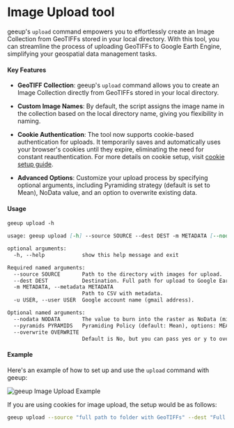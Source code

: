 # Image Upload tool

geeup's `upload` command empowers you to effortlessly create an Image Collection from GeoTIFFs stored in your local directory. With this tool, you can streamline the process of uploading GeoTIFFs to Google Earth Engine, simplifying your geospatial data management tasks.

#### Key Features

- **GeoTIFF Collection**: geeup's `upload` command allows you to create an Image Collection directly from GeoTIFFs stored in your local directory.

- **Custom Image Names**: By default, the script assigns the image name in the collection based on the local directory name, giving you flexibility in naming.

- **Cookie Authentication**: The tool now supports cookie-based authentication for uploads. It temporarily saves and automatically uses your browser's cookies until they expire, eliminating the need for constant reauthentication. For more details on cookie setup, visit [cookie setup guide](https://samapriya.github.io/geeup/projects/cookies_setup/).

- **Advanced Options**: Customize your upload process by specifying optional arguments, including Pyramiding strategy (default is set to Mean), NoData value, and an option to overwrite existing data.

#### Usage

```markdown
geeup upload -h

usage: geeup upload [-h] --source SOURCE --dest DEST -m METADATA [--nodata NODATA] [--pyramids PYRAMIDS] [--overwrite OVERWRITE] [-u USER]

optional arguments:
  -h, --help            show this help message and exit

Required named arguments:
  --source SOURCE       Path to the directory with images for upload.
  --dest DEST           Destination. Full path for upload to Google Earth Engine image collection, e.g., users/pinkiepie/myponycollection
  -m METADATA, --metadata METADATA
                        Path to CSV with metadata.
  -u USER, --user USER  Google account name (gmail address).

Optional named arguments:
  --nodata NODATA       The value to burn into the raster as NoData (missing data).
  --pyramids PYRAMIDS   Pyramiding Policy (default: Mean), options: MEAN, MODE, MIN, MAX, SAMPLE.
  --overwrite OVERWRITE
                        Default is No, but you can pass yes or y to overwrite existing data.
```

#### Example

Here's an example of how to set up and use the `upload` command with geeup:

![geeup Image Upload Example](https://user-images.githubusercontent.com/6677629/147895638-3d542ea5-2c72-43b7-8052-c5edef0ab717.gif)

If you are using cookies for image upload, the setup would be as follows:

```bash
geeup upload --source "full path to folder with GeoTIFFs" --dest "Full path for upload to Google Earth Engine, e.g., users/pinkiepie/myponycollection" --metadata "Full path for metadata file.csv" --user "email@domain.com authenticated and used with GEE" --nodata 0 --pyramids MODE
```
